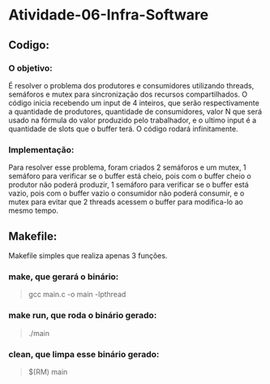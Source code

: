 # Atividade-06-Infra-Software

## Codigo:
### O objetivo:
É resolver o problema dos produtores e consumidores utilizando threads, semáforos e mutex para sincronização dos recursos compartilhados.
O código inicia recebendo um input de 4 inteiros, que serão respectivamente a quantidade de produtores, quantidade de consumidores, valor N que será usado na fórmula do valor produzido pelo trabalhador, e o ultimo input é a quantidade de slots que o buffer terá. O código rodará infinitamente.
### Implementação:
Para resolver esse problema, foram criados 2 semáforos e um mutex, 1 semáforo para verificar se o buffer está cheio, pois com o buffer cheio o produtor não poderá produzir, 1 semáforo para verificar se o buffer está vazio, pois com o buffer vazio o consumidor não poderá consumir, e o mutex para evitar que 2 threads acessem o buffer para modifica-lo ao mesmo tempo. 



## Makefile:
Makefile simples que realiza apenas 3 funções. 

### make, que gerará o binário: 
> gcc main.c -o main -lpthread

### make run, que roda o binário gerado:
> ./main

### clean, que limpa esse binário gerado: 
> $(RM) main
